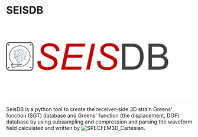 # SEISDB

![SEISGEN](https://github.com/Liang-Ding/seisdb/blob/main/doc/figs/seisdb_logo.png)

SeisDB is a python tool to create the receiver-side 3D strain Greens' function (SGT) database 
and Greens' function (the displacement, DGF) database by using subsampling and compression and
parsing the waveform field calculated and written by ![SPECFEM3D_Cartesian](https://github.com/Liang-Ding/specfem3d).



